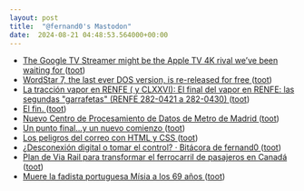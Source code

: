 ```yaml
---
layout: post
title:  "@fernand0's Mastodon"
date:  2024-08-21 04:48:53.564000+00:00
---
```

*  [The Google TV Streamer might be the Apple TV 4K rival we’ve been waiting for ](https://www.theverge.com/2024/8/6/24214055/google-tv-streamer-features-price-matter-threa) ([toot](https://mastodon.social/@fernand0/112998202314566144))
*  [WordStar 7, the last ever DOS version, is re-released for free ](https://www.theregister.com/2024/08/06/wordstar_7_the_last_ever) ([toot](https://mastodon.social/@fernand0/112997336880040112))
*  [La tracción vapor en RENFE ( y CLXXVI): El final del vapor en RENFE: las segundas "garrafetas" (RENFE 282-0421 a 282-0430) ](http://trenesytiempos.blogspot.com/2024/07/la-traccion-vapor-en-renfe-y-clxxvi-el.htm) ([toot](https://mastodon.social/@fernand0/112995549210813717))
*  [El fin. ](https://avecesunafoto.wordpress.com/2024/08/20/el-fin) ([toot](https://mastodon.social/@fernand0/112995458837887015))
*  [Nuevo Centro de Procesamiento de Datos de Metro de Madrid ](https://www.vialibre-ffe.com/noticias.asp?not=4238) ([toot](https://mastodon.social/@fernand0/112995259577182720))
*  [Un punto final...y un nuevo comienzo ](http://trenesytiempos.blogspot.com/2024/07/un-punto-finaly-un-nuevo-comienzo.htm) ([toot](https://mastodon.social/@fernand0/112995142475871858))
*  [Los peligros del correo con HTML y CSS ](http://fernand0.github.io//html-email-peligroso) ([toot](https://mastodon.social/@fernand0/112995098297103367))
*  [¿Desconexión digital o tomar el control? · Bitácora de fernand0 ](http://blog.elmundoesimperfecto.com/2024/08/20/detox-desintoxicacion-digital) ([toot](https://mastodon.social/@fernand0/112994900168228262))
*  [Plan de Via Rail para transformar el ferrocarril de pasajeros en Canadá ](https://www.vialibre-ffe.com/noticias.asp?not=4239) ([toot](https://mastodon.social/@fernand0/112994740871377596))
*  [Muere la fadista portuguesa Mísia a los 69 años ](https://efe.com/cultura/2024-07-27/muere-la-fadista-portuguesa-misia-a-los-69-anos) ([toot](https://mastodon.social/@fernand0/112994651274194182))
